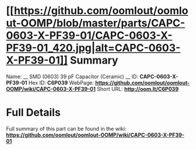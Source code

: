 
[[https://github.com/oomlout/oomlout-OOMP/blob/master/parts/CAPC-0603-X-PF39-01/CAPC-0603-X-PF39-01_420.jpg|alt=CAPC-0603-X-PF39-01]] 
Summary
=================

Name: __ SMD (0603) 39 pF Capacitor (Ceramic) __
ID: __CAPC-0603-X-PF39-01__
Hex ID: __C6P039__
WebPage: __https://github.com/oomlout/oomlout-OOMP/wiki/CAPC-0603-X-PF39-01__
Short URL: __http://oom.lt/C6P039__

Full Details
==========================
Full summary of this part can be found in the wiki:   
__https://github.com/oomlout/oomlout-OOMP/wiki/CAPC-0603-X-PF39-01__   

